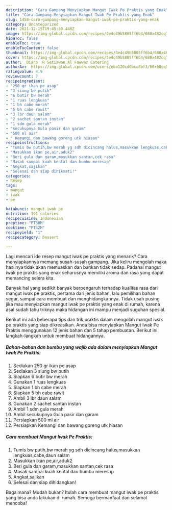 ```yaml
---
description: "Cara Gampang Menyiapkan Mangut Iwak Pe Praktis yang Enak"
title: "Cara Gampang Menyiapkan Mangut Iwak Pe Praktis yang Enak"
slug: 1458-cara-gampang-menyiapkan-mangut-iwak-pe-praktis-yang-enak
category: Uncategorized
date: 2021-12-15T19:45:30.440Z
image: https://img-global.cpcdn.com/recipes/3e4c49b5805ff6b4/680x482cq70/mangut-iwak-pe-praktis-foto-resep-utama.jpg
hideToc: false
enableToc: true
enableTocContent: false
thumbnail: https://img-global.cpcdn.com/recipes/3e4c49b5805ff6b4/680x482cq70/mangut-iwak-pe-praktis-foto-resep-utama.jpg
cover: https://img-global.cpcdn.com/recipes/3e4c49b5805ff6b4/680x482cq70/mangut-iwak-pe-praktis-foto-resep-utama.jpg
author:  Diana  R Setiawan Al Fawwaz Catering
authorAv:  https://img-global.cpcdn.com/users/eba120cd0bcc8bf3/60x60cq50/avatar.jpg
ratingvalue: 4.9
reviewcount: 7
recipeingredient:
- "250 gr ikan pe asap"
- "3 siung bw putih"
- "6 butir bw merah"
- "1 ruas lengkuas"
- "1 bh cabe merah"
- "5 bh cabe rawit"
- "3 lbr daun salam"
- "2 sachet santan instan"
- "1 sdm gula merah"
- "secukupnya Gula pasir dan garam"
- "500 ml air"
- " Kemangi dan bawang goreng utk hiasan"
recipeinstructions:
- "Tumis bw putih,bw merah yg sdh dicincang halus,masukkan lengkuas,cabe,daun salam"
- "Masukkan ikan pe,air,aduk2"
- "Beri gula dan garam,masukkan santan,cek rasa"
- "Masak sampai kuah kental dan bumbu meresap"
- "Angkat,sajikan"
- "Selesai dan siap dinikmati!"
categories:
- Resep
tags:
- mangut
- iwak
- pe

katakunci: mangut iwak pe 
nutrition: 191 calories
recipecuisine: Indonesian
preptime: "PT30M"
cooktime: "PT42M"
recipeyield: "1"
recipecategory: Dessert

---
```



Lagi mencari ide resep mangut iwak pe praktis yang menarik? Cara menyiapkannya memang susah-susah gampang. Jika keliru mengolah maka hasilnya tidak akan memuaskan dan bahkan tidak sedap. Padahal mangut iwak pe praktis yang enak seharusnya memiliki aroma dan rasa yang dapat memancing selera kita.


Banyak hal yang sedikit banyak berpengaruh terhadap kualitas rasa dari mangut iwak pe praktis, pertama dari jenis bahan, lalu pemilihan bahan segar, sampai cara membuat dan menghidangkannya. Tidak usah pusing jika mau menyiapkan mangut iwak pe praktis yang enak di rumah, karena asal sudah tahu triknya maka hidangan ini mampu menjadi suguhan spesial.




Berikut ini ada beberapa tips dan trik praktis dalam mengolah mangut iwak pe praktis yang siap dikreasikan. Anda bisa menyiapkan Mangut Iwak Pe Praktis menggunakan 12 jenis bahan dan 5 tahap pembuatan. Berikut ini langkah-langkah untuk membuat hidangannya.

<!--inarticleads1-->

##### Bahan-bahan dan bumbu yang wajib ada dalam menyiapkan Mangut Iwak Pe Praktis:

1. Sediakan 250 gr ikan pe asap
1. Sediakan 3 siung bw putih
1. Siapkan 6 butir bw merah
1. Gunakan 1 ruas lengkuas
1. Siapkan 1 bh cabe merah
1. Siapkan 5 bh cabe rawit
1. Ambil 3 lbr daun salam
1. Gunakan 2 sachet santan instan
1. Ambil 1 sdm gula merah
1. Ambil secukupnya Gula pasir dan garam
1. Persiapkan 500 ml air
1. Persiapkan  Kemangi dan bawang goreng utk hiasan




<!--inarticleads2-->

##### Cara membuat Mangut Iwak Pe Praktis:

1. Tumis bw putih,bw merah yg sdh dicincang halus,masukkan lengkuas,cabe,daun salam
1. Masukkan ikan pe,air,aduk2
1. Beri gula dan garam,masukkan santan,cek rasa
1. Masak sampai kuah kental dan bumbu meresap
1. Angkat,sajikan
1. Selesai dan siap dihidangkan!



Bagaimana? Mudah bukan? Itulah cara membuat mangut iwak pe praktis yang bisa anda lakukan di rumah. Semoga bermanfaat dan selamat mencoba!
